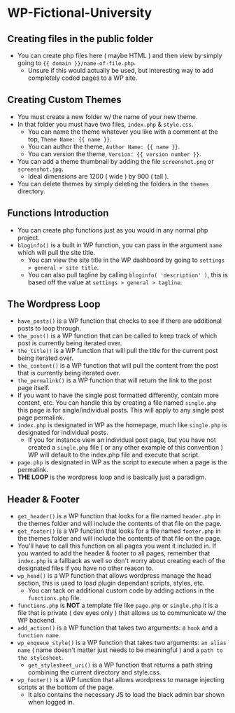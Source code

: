 # WP-Fictional-University

## Creating files in the public folder

* You can create php files here ( maybe HTML ) and then view by simply going to `{{ domain }}/name-of-file.php`.
    * Unsure if this would actually be used, but interesting way to add completely coded pages to a WP site.

## Creating Custom Themes 

* You must create a new folder w/ the name of your new theme.
* In that folder you must have two files, `index.php` & `style.css`.
    * You can name the theme whatever you like with a comment at the top, `Theme Name: {{ name }}`.
    * You can author the theme, `Author Name: {{ name }}`.
    * You can version the theme, `Version: {{ version number }}`.
* You can add a theme thumbnail by adding the file `screenshot.png` or `screenshot.jpg`.
    * Ideal dimensions are 1200 ( wide ) by 900 ( tall ).
* You can delete themes by simply deleting the folders in the `themes` directory.

## Functions Introduction 

* You can create php functions just as you would in any normal php project.
* `bloginfo()` is a built in WP function, you can pass in the argument `name` which will pull the site title.
    * You can view the site title in the WP dashboard by going to `settings > general > site title`.
    * You can also pull tagline by calling `bloginfo( 'description' )`, this is based off the value at `settings > general > tagline`.

## The Wordpress Loop

* `have_posts()` is a WP function that checks to see if there are additional posts to loop through.
* `the_post()` is a WP function that can be called to keep track of which post is currently being iterated over.
* `the_title()` is a WP function that will pull the title for the current post being iterated over.
* `the_content()` is a WP function that will pull the content from the post that is currently being iterated over.
* `the_permalink()` is a WP function that will return the link to the post page itself.
* If you want to have the single post formatted differently, contain more content, etc. You can handle this by creating a file named `single.php` this page is for single/individual posts. This will apply to any single post page permalink.
* `index.php` is designated in WP as the homepage, much like `single.php` is designated for individual posts. 
    * If you for instance view an individual post page, but you have not created a `single.php` file ( or any other example of this convention ) WP will default to the index.php file and execute that script.
* `page.php` is designated in WP as the script to execute when a page is the permalink.
* **THE LOOP** is the wordpress loop and is basically just a paradigm.

## Header & Footer

* `get_header()` is a WP function that looks for a file named `header.php` in the themes folder and will include the contents of that file on the page.
* `get_footer()` is a WP function that looks for a file named `footer.php` in the themes folder and will include the contents of that file on the page.
* You'll have to call this function on all pages you want it included in. If you wanted to add the header & footer to all pages, remember that `index.php` is a fallback as well so don't worry about creating each of the designated files if you have no other reason to.
* `wp_head()` is a WP function that allows wordpress manage the head section, this is used to load plugin dependant scripts, styles, etc. 
    * You can tack on additional custom code by adding actions in the `functions.php` file.
* `functions.php` is **NOT** a template file like `page.php` or `single.php` it is a file that is private ( dev eyes only ) that allows us to communicate w/ the WP backend.
* `add_action()` is a WP function that takes two arguments: a `hook` and a `function name`.
* `wp_enqueue_style()` is a WP function that takes two arguments: `an alias name` ( name doesn't matter just needs to be meaningful ) and a `path to the stylesheet`.
    * `get_stylesheet_uri()` is a WP function that returns a path string combining the current directory and style.css.
* `wp_footer()` is a WP function that allows wordpress to manage injecting scripts at the bottom of the page. 
    * It also contains the necessary JS to load the black admin bar shown when logged in. 